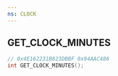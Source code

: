 ```yaml
---
ns: CLOCK
---
```

## GET_CLOCK_MINUTES

```c
// 0x4E162231B823DBBF 0x94AAC486
int GET_CLOCK_MINUTES();
```


